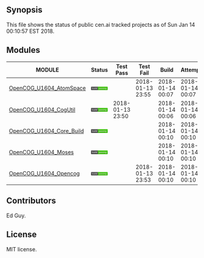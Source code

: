 
## Synopsis

This file shows the status of public cen.ai tracked projects as of Sun Jan 14 00:10:57 EST 2018.

## Modules 

| MODULE | Status | Test Pass | Test Fail| Build | Attempt|
| --- | --- | --- | --- | ---  | --- |
| [OpenCOG_U1604_AtomSpace](jobs/OpenCOG_U1604_AtomSpace.log) | ![Status](/images/BUILDPASS.svg) |  | 2018-01-13 23:55 | 2018-01-14 00:07  | 2018-01-14 00:07 |
| [OpenCOG_U1604_CogUtil](jobs/OpenCOG_U1604_CogUtil.log) | ![Status](/images/BUILDPASS.svg) | 2018-01-13 23:50 |  | 2018-01-14 00:06  | 2018-01-14 00:06 |
| [OpenCOG_U1604_Core_Build](jobs/OpenCOG_U1604_Core_Build.log) | ![Status](/images/BUILDPASS.svg) |  |  | 2018-01-14 00:10  | 2018-01-14 00:10 |
| [OpenCOG_U1604_Moses](jobs/OpenCOG_U1604_Moses.log) | ![Status](/images/BUILDPASS.svg) |  |  | 2018-01-14 00:10  | 2018-01-14 00:10 |
| [OpenCOG_U1604_Opencog](jobs/OpenCOG_U1604_Opencog.log) | ![Status](/images/BUILDPASS.svg) |  | 2018-01-13 23:53 | 2018-01-14 00:10  | 2018-01-14 00:10 |

## Contributors

Ed Guy.

## License

MIT license. 

